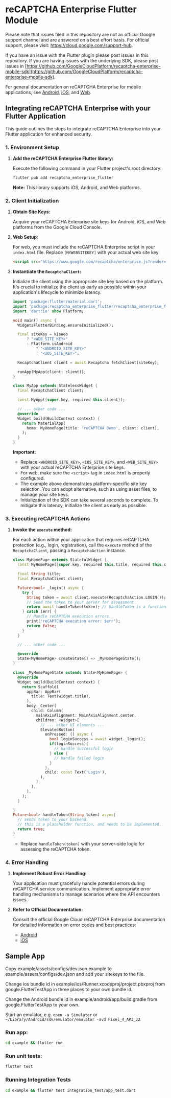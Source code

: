 # reCAPTCHA Enterprise Flutter Module

Please note that issues filed in this repository are not an official Google
support channel and are answered on a best effort basis. For official support,
please visit: https://cloud.google.com/support-hub.

If you have an issue with the Flutter plugin please post issues in this
repository. If you are having issues with the underlying SDK, please post issues
in
[https://github.com/GoogleCloudPlatform/recaptcha-enterprise-mobile-sdk](https://github.com/GoogleCloudPlatform/recaptcha-enterprise-mobile-sdk).

For general documentation on reCAPTCHA Enterprise for mobile applications, see
[Android](https://cloud.google.com/recaptcha-enterprise/docs/instrument-android-apps),
[iOS](https://cloud.google.com/recaptcha-enterprise/docs/instrument-ios-apps),
and [Web](https://cloud.google.com/recaptcha-enterprise/docs/instrument-web-apps).

## Integrating reCAPTCHA Enterprise with your Flutter Application

This guide outlines the steps to integrate reCAPTCHA Enterprise into your
Flutter application for enhanced security.

### 1. Environment Setup

1.  **Add the reCAPTCHA Enterprise Flutter library:**

    Execute the following command in your Flutter project's root directory:

    ```bash
    flutter pub add recaptcha_enterprise_flutter
    ```

    **Note:** This library supports iOS, Android, and Web platforms.

### 2. Client Initialization

1.  **Obtain Site Keys:**

    Acquire your reCAPTCHA Enterprise site keys for Android, iOS, and Web
    platforms from the Google Cloud Console.

2.  **Web Setup:**

    For web, you must include the reCAPTCHA Enterprise script in your
    `index.html` file. Replace `[MYWEBSITEKEY]` with your actual web site key:

    ```html
    <script src="https://www.google.com/recaptcha/enterprise.js?render=[MYWEBSITEKEY]"></script>
    ```

3.  **Instantiate the `RecaptchaClient`:**

    Initialize the client using the appropriate site key based on the platform.
    It's crucial to initialize the client as early as possible within your
    application's lifecycle to minimize latency.

    ```dart
    import 'package:flutter/material.dart';
    import 'package:recaptcha_enterprise_flutter/recaptcha_enterprise_flutter.dart';
    import 'dart:io' show Platform;

    void main() async {
      WidgetsFlutterBinding.ensureInitialized();

      final siteKey = kIsWeb
          ? "<WEB_SITE_KEY>"
          : Platform.isAndroid
              ? "<ANDROID_SITE_KEY>"
              : "<IOS_SITE_KEY>";

      RecaptchaClient client = await Recaptcha.fetchClient(siteKey);

      runApp(MyApp(client: client));
    }

    class MyApp extends StatelessWidget {
      final RecaptchaClient client;

      const MyApp({super.key, required this.client});

      // ... other code ...
      @override
      Widget build(BuildContext context) {
        return MaterialApp(
          home: MyHomePage(title: 'reCAPTCHA Demo', client: client),
        );
      }
    }
    ```

    **Important:**
    * Replace `<ANDROID_SITE_KEY>`, `<IOS_SITE_KEY>`, and `<WEB_SITE_KEY>` with your actual reCAPTCHA Enterprise site keys.
    * For web, make sure the `<script>` tag in `index.html` is properly configured.
    * The example above demonstrates platform-specific site key selection. You can adopt alternative, such as using asset files, to manage your site keys.
    * Initialization of the SDK can take several seconds to complete. To mitigate this latency, initialize the client as early as possible.

    
### 3. Executing reCAPTCHA Actions

1.  **Invoke the `execute` method:**

    For each action within your application that requires reCAPTCHA protection
    (e.g., login, registration), call the `execute` method of the
    `RecaptchaClient`, passing a `RecaptchaAction` instance.

    ```dart
    class MyHomePage extends StatefulWidget {
      const MyHomePage({super.key, required this.title, required this.client});

      final String title;
      final RecaptchaClient client;

      Future<bool> _login() async {
        try {
          String token = await client.execute(RecaptchaAction.LOGIN());
          // Send the token to your server for assessment.
          return await handleToken(token); // handleToken is a function that sends the token to your backend.
        } catch (err) {
          // Handle reCAPTCHA execution errors.
          print('reCAPTCHA execution error: $err');
          return false;
        }
      }

      // ... other code ...

      @override
      State<MyHomePage> createState() => _MyHomePageState();
    }

    class _MyHomePageState extends State<MyHomePage> {
      @override
      Widget build(BuildContext context) {
        return Scaffold(
          appBar: AppBar(
            title: Text(widget.title),
          ),
          body: Center(
            child: Column(
              mainAxisAlignment: MainAxisAlignment.center,
              children: <Widget>[
                // ... other UI elements ...
                ElevatedButton(
                  onPressed: () async {
                    bool loginSuccess = await widget._login();
                    if(loginSuccess){
                      // handle successful login
                    } else {
                      // handle failed login
                    }
                  },
                  child: const Text('Login'),
                ),
              ],
            ),
          ),
        );
      }

    }
    Future<bool> handleToken(String token) async{
      // sends token to your backend.
      // this is a placeholder function, and needs to be implemented.
      return true;
    }
    ```

    *   Replace `handleToken(token)` with your server-side logic for assessing
        the reCAPTCHA token.

### 4. Error Handling

1.  **Implement Robust Error Handling:**

    Your application must gracefully handle potential errors during reCAPTCHA
    service communication. Implement appropriate error handling mechanisms to
    manage scenarios where the API encounters issues.

2.  **Refer to Official Documentation:**

    Consult the official Google Cloud reCAPTCHA Enterprise documentation for
    detailed information on error codes and best practices:

    *   [Android](https://cloud.google.com/recaptcha-enterprise/docs/instrument-android-apps)
    *   [iOS](https://cloud.google.com/recaptcha-enterprise/docs/instrument-ios-apps)

## Sample App

Copy example/assets/configs/dev.json.example to example/assets/configs/dev.json
and add your sitekeys to the file.

Change ios bundle id in example/ios/Runner.xcodeproj/project.pbxproj from
google.FlutterTestApp in three places to your own bundle id.

Change the Android bundle id in example/android/app/build.gradle from
google.FlutterTestApp to your own.

Start an emulator, e.g. `open -a Simulator` or
`~/Library/Android/sdk/emulator/emulator -avd Pixel_4_API_32`

### Run app:

```bash
cd example && flutter run
```

### Run unit tests:

```bash
flutter test
```

### Running Integration Tests

```bash
cd example && flutter test integration_test/app_test.dart
```
